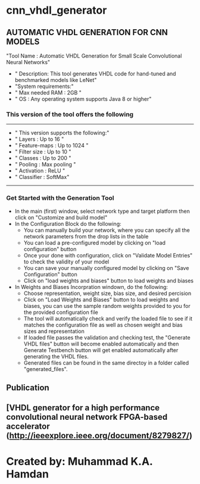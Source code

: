 # cnn_vhdl_generator
## AUTOMATIC VHDL GENERATION FOR CNN MODELS

"Tool Name :  Automatic VHDL Generation for Small Scale Convolutional Neural Networks"
+ " Description: This tool generates VHDL code for hand-tuned and benchmarked models like LeNet"
+ "System requirements:"
+ " Max needed RAM : 2GB "
+ " OS :  Any operating system supports Java 8 or higher"


### This version of the tool offers the following
 ---------------------------------------- 
+ " This version supports the following:"
+ " Layers :  Up to 16 "
+ " Feature-maps :  Up to 1024 "
+ " Filter size :  Up to 10 "
+ " Classes :  Up to 200 "
+ " Pooling :  Max pooling "
+ " Activation :  ReLU "
+ " Classifier :  SoftMax"

----------------------------------------

### Get Started with the Generation Tool

* In the main (first) window, select network type and target platform then click on "Customize and build model"
* In the Configuration Block do the following:
	* You can manually build your network, where you can specify all the network parameters from the drop lists in the table
	* You can load a pre-configured model by clicking on "load configuration" button
	* Once your done with configuration, click on "Validate Model Entries" to check the validity of your model
	* You can save your manually configured model by clicking on "Save Configuration" button
	* Click on "load weights and biases" button to load weights and biases
 * In Weights and Biases Incorpration windown, do the following:
	* Choose representation, weight size, bias size, and desired percision 
	* Click on "Load Weights and Biases" button to load weights and biases, 
	  you can use the sample random weights provided to you for the provided configuration file
	* The tool will automatically check and verify the loaded file to see if it matches the configuration file as well as chosen
	  weight and bias sizes and representation 
	* If loaded file passes the validation and checking test, the "Generate VHDL files" button will become enabled automatically
	  and then Generate Testbench button will get enabled automatically after generating the VHDL files. 
	* Generated files can be found in the same directoy in a folder called "generated_files".
	
## Publication
[VHDL generator for a high performance convolutional neural network FPGA-based accelerator (http://ieeexplore.ieee.org/document/8279827/)
------------------------------------------
# Created by: Muhammad K.A. Hamdan	 
